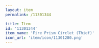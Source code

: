 ```yaml
---
layout: item
permalink: /11301344

title: Item
id: '11301344'
item_name: 'Fire Prism Circlet (Thief)'
icon_url: 'item/icon/11301280.png'
---
```

